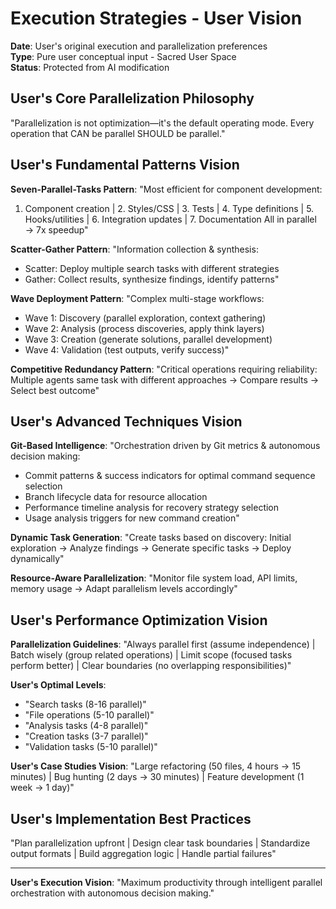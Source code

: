 # Execution Strategies - User Vision

**Date**: User's original execution and parallelization preferences  
**Type**: Pure user conceptual input - Sacred User Space  
**Status**: Protected from AI modification

## User's Core Parallelization Philosophy

"Parallelization is not optimization—it's the default operating mode. Every operation that CAN be parallel SHOULD be parallel."

## User's Fundamental Patterns Vision

**Seven-Parallel-Tasks Pattern**: "Most efficient for component development:
1. Component creation | 2. Styles/CSS | 3. Tests | 4. Type definitions | 5. Hooks/utilities | 6. Integration updates | 7. Documentation
All in parallel → 7x speedup"

**Scatter-Gather Pattern**: "Information collection & synthesis:
- Scatter: Deploy multiple search tasks with different strategies
- Gather: Collect results, synthesize findings, identify patterns"

**Wave Deployment Pattern**: "Complex multi-stage workflows:
- Wave 1: Discovery (parallel exploration, context gathering)
- Wave 2: Analysis (process discoveries, apply think layers)  
- Wave 3: Creation (generate solutions, parallel development)
- Wave 4: Validation (test outputs, verify success)"

**Competitive Redundancy Pattern**: "Critical operations requiring reliability:
Multiple agents same task with different approaches → Compare results → Select best outcome"

## User's Advanced Techniques Vision

**Git-Based Intelligence**: "Orchestration driven by Git metrics & autonomous decision making:
- Commit patterns & success indicators for optimal command sequence selection
- Branch lifecycle data for resource allocation
- Performance timeline analysis for recovery strategy selection
- Usage analysis triggers for new command creation"

**Dynamic Task Generation**: "Create tasks based on discovery:
Initial exploration → Analyze findings → Generate specific tasks → Deploy dynamically"

**Resource-Aware Parallelization**: "Monitor file system load, API limits, memory usage → Adapt parallelism levels accordingly"

## User's Performance Optimization Vision

**Parallelization Guidelines**: "Always parallel first (assume independence) | Batch wisely (group related operations) | Limit scope (focused tasks perform better) | Clear boundaries (no overlapping responsibilities)"

**User's Optimal Levels**: 
- "Search tasks (8-16 parallel)"
- "File operations (5-10 parallel)"
- "Analysis tasks (4-8 parallel)"
- "Creation tasks (3-7 parallel)"
- "Validation tasks (5-10 parallel)"

**User's Case Studies Vision**: "Large refactoring (50 files, 4 hours → 15 minutes) | Bug hunting (2 days → 30 minutes) | Feature development (1 week → 1 day)"

## User's Implementation Best Practices

"Plan parallelization upfront | Design clear task boundaries | Standardize output formats | Build aggregation logic | Handle partial failures"

---

**User's Execution Vision**: "Maximum productivity through intelligent parallel orchestration with autonomous decision making."